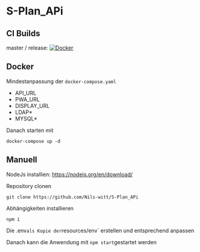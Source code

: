 # S-Plan_APi

## CI Builds
master / release:
[![Docker](https://github.com/S-Plan-Witt/APi/actions/workflows/docker-publish.yml/badge.svg?branch=master)](https://github.com/S-Plan-Witt/APi/actions/workflows/docker-publish.yml)

## Docker
Mindestanpassung der `docker-compose.yaml`
- API_URL
- PWA_URL
- DISPLAY_URL
- LDAP*
- MYSQL*

Danach starten mit
``````
docker-compose up -d
``````

## Manuell
NodeJs installien: https://nodejs.org/en/download/


Repository clonen
```
git clone https://github.com/Nils-witt/S-Plan_APi
```
Abhängigkeiten installieren
````
npm i
````

Die .env` als Kopie der `resources/env` erstellen und entsprechend anpassen

Danach kann die Anwendung mit `npm start`gestartet werden

